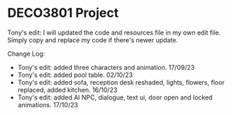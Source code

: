# DECO3801 Project

Tony's edit: I will updated the code and resources file in my own edit file. Simply copy and replace my code if there's newer update.

Change Log:
- Tony's edit: added three characters and animation. 17/09/23
- Tony's edit: added pool table. 02/10/23
- Tony's edit: added sofa, reception desk reshaded, lights, flowers, floor replaced, added kitchen. 16/10/23
- Tony's edit: added AI NPC, dialogue, text ui, door open and locked animations. 17/10/23

